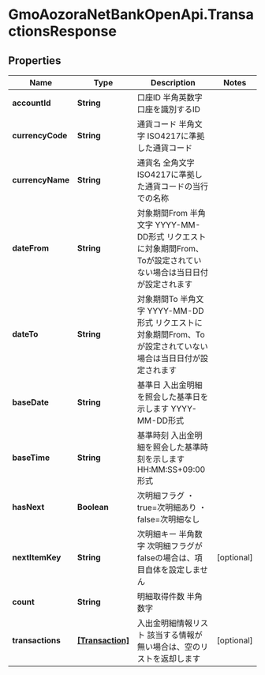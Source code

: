 # GmoAozoraNetBankOpenApi.TransactionsResponse

## Properties
Name | Type | Description | Notes
------------ | ------------- | ------------- | -------------
**accountId** | **String** | 口座ID 半角英数字 口座を識別するID  | 
**currencyCode** | **String** | 通貨コード 半角文字 ISO4217に準拠した通貨コード  | 
**currencyName** | **String** | 通貨名 全角文字 ISO4217に準拠した通貨コードの当行での名称  | 
**dateFrom** | **String** | 対象期間From 半角文字 YYYY-MM-DD形式 リクエストに対象期間From、Toが設定されていない場合は当日日付が設定されます  | 
**dateTo** | **String** | 対象期間To 半角文字 YYYY-MM-DD形式 リクエストに対象期間From、Toが設定されていない場合は当日日付が設定されます  | 
**baseDate** | **String** | 基準日 入出金明細を照会した基準日を示します YYYY-MM-DD形式  | 
**baseTime** | **String** | 基準時刻 入出金明細を照会した基準時刻を示します HH:MM:SS+09:00形式  | 
**hasNext** | **Boolean** | 次明細フラグ ・true&#x3D;次明細あり ・false&#x3D;次明細なし  | 
**nextItemKey** | **String** | 次明細キー 半角数字 次明細フラグがfalseの場合は、項目自体を設定しません  | [optional] 
**count** | **String** | 明細取得件数 半角数字  | 
**transactions** | [**[Transaction]**](Transaction.md) | 入出金明細情報リスト 該当する情報が無い場合は、空のリストを返却します  | [optional] 


